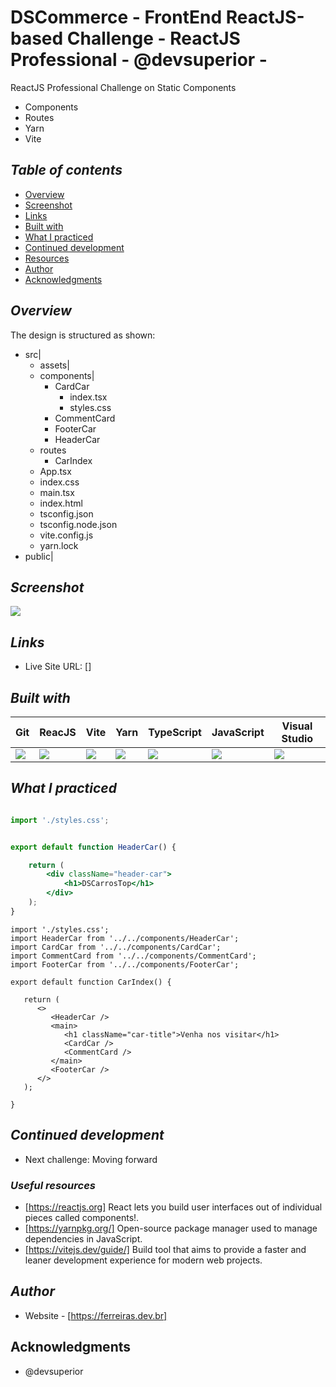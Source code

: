 # DSCommerce - FrontEnd ReactJS-based Challenge - ReactJS Professional - @devsuperior -
ReactJS Professional Challenge on Static Components 
- Components
- Routes
- Yarn
- Vite
## _Table of contents_
- [Overview](#overview)
- [Screenshot](#screenshot)
- [Links](#links)
- [Built with](#built-with)
- [What I practiced](#what-i-practiced)
- [Continued development](#continued-development)
- [Resources](#useful-resources)
- [Author](#author)
- [Acknowledgments](#acknowledgments)
## _Overview_
The design is structured as shown:
- src|
    - assets|
    - components|
        - CardCar
          - index.tsx
          - styles.css
        - CommentCard
        - FooterCar
        - HeaderCar
   - routes
        - CarIndex
   - App.tsx
   - index.css
   - main.tsx
   - index.html
   - tsconfig.json
   - tsconfig.node.json
   - vite.config.js
   - yarn.lock
- public|

## _Screenshot_
[![](./DSCommerce-frontend.png)]()
## _Links_
- Live Site URL: [] 
## _Built with_
| Git | ReacJS | Vite | Yarn | TypeScript | JavaScript | Visual Studio
|----------|----------|----------|----------|----------|----------|----------|
 ![](https://ferreiras.dev.br/assets/images/icons/git-scm-icon.svg) | ![](https://ferreiras.dev.br/assets/images/icons/react.svg) | ![](https://ferreiras.dev.br/assets/images/icons/vite.svg) | ![](https://ferreiras.dev.br/assets/images/icons/yarn-title.svg) | ![](https://ferreiras.dev.br/assets/images/icons/ts-logo.svg) | ![](https://ferreiras.dev.br/assets/images/icons/icons8-javascript.svg) | ![](https://ferreiras.dev.br/assets/images/icons/icons8-visual-studio-code.svg)  

 ## _What I practiced_
```jsx

import './styles.css';


export default function HeaderCar() {

    return (
        <div className="header-car">
            <h1>DSCarrosTop</h1>
        </div>
    );
}

``` 
```tsx
import './styles.css';
import HeaderCar from '../../components/HeaderCar';
import CardCar from '../../components/CardCar';
import CommentCard from '../../components/CommentCard';
import FooterCar from '../../components/FooterCar';

export default function CarIndex() {

   return (
      <>
         <HeaderCar />
         <main>
            <h1 className="car-title">Venha nos visitar</h1>
            <CardCar />
            <CommentCard />
         </main>
         <FooterCar />
      </>
   );

}

``` 

## _Continued development_
- Next challenge: Moving forward 
### _Useful resources_
- [https://reactjs.org] React lets you build user interfaces out of individual pieces called components!.
- [https://yarnpkg.org/] Open-source package manager used to manage dependencies in  JavaScript.
- [https://vitejs.dev/guide/] Build tool that aims to provide a faster and leaner development experience for modern web projects.
## _Author_
- Website - [https://ferreiras.dev.br] 
## Acknowledgments
- @devsuperior